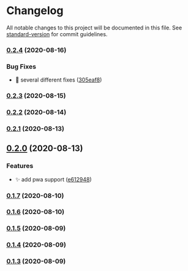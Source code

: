 # Changelog

All notable changes to this project will be documented in this file. See [standard-version](https://github.com/conventional-changelog/standard-version) for commit guidelines.

### [0.2.4](https://github.com/Andr35/mymapp/compare/v0.2.3...v0.2.4) (2020-08-16)


### Bug Fixes

* 🐛 several different fixes ([305eaf8](https://github.com/Andr35/mymapp/commit/305eaf8c17971f261450d4c0b78b00707fa9498d))

### [0.2.3](https://github.com/Andr35/mymapp/compare/v0.2.2...v0.2.3) (2020-08-15)

### [0.2.2](https://github.com/Andr35/mymapp/compare/v0.2.1...v0.2.2) (2020-08-14)

### [0.2.1](https://github.com/Andr35/mymapp/compare/v0.2.0...v0.2.1) (2020-08-13)

## [0.2.0](https://github.com/Andr35/mymapp/compare/v0.1.7...v0.2.0) (2020-08-13)


### Features

* ✨ add pwa support ([e612948](https://github.com/Andr35/mymapp/commit/e61294862e0bbe898670562f75453f916bf7e17c))

### [0.1.7](https://github.com/Andr35/mymapp/compare/v0.1.6...v0.1.7) (2020-08-10)

### [0.1.6](https://github.com/Andr35/mymapp/compare/v0.1.5...v0.1.6) (2020-08-10)

### [0.1.5](https://github.com/Andr35/mymapp/compare/v0.1.4...v0.1.5) (2020-08-09)

### [0.1.4](https://github.com/Andr35/mymapp/compare/v0.1.3...v0.1.4) (2020-08-09)

### [0.1.3](https://github.com/Andr35/mymapp/compare/v0.1.2...v0.1.3) (2020-08-09)

